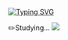 [![Typing SVG](https://readme-typing-svg.demolab.com?font=Open+Sans&weight=500&pause=1000&color=188AF7&width=435&lines=Hi%2C+I'm+Tae-Woong+Choe;(or+you+can+call+me+%22Lance%22))](https://git.io/typing-svg)

<!--
**lancechoe/lancechoe** is a ✨ _special_ ✨ repository because its `README.md` (this file) appears on your GitHub profile.

Here are some ideas to get you started:

- 🔭 I’m currently working on ...
- 🌱 I’m currently learning ...
- 👯 I’m looking to collaborate on ...
- 🤔 I’m looking for help with ...
- 💬 Ask me about ...
- 📫 How to reach me: ...
- 😄 Pronouns: ...
- ⚡ Fun fact: ...
-->
✏️Studying...
<img src="https://img.shields.io/badge/JavaScript-F7DF1E?style=flat-square&logo=html5&logoColor=white"/>
